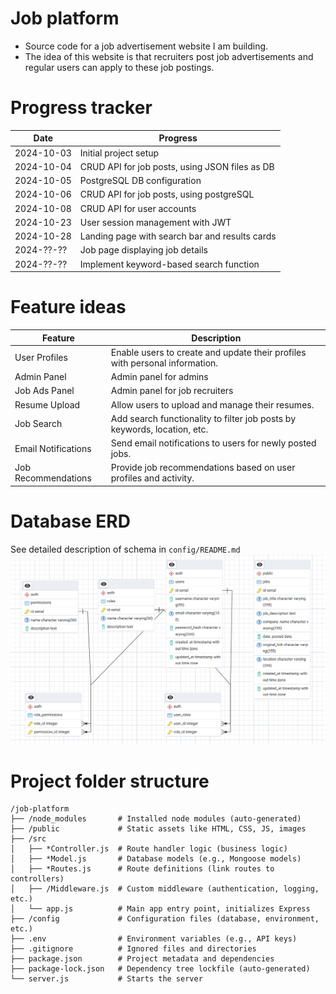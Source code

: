 # Job platform
* Source code for a job advertisement website I am building. 
* The idea of this website is that recruiters post job advertisements and regular users can apply to these job postings. 

# Progress tracker
| Date       | Progress                  |
|------------|---------------------------|
| 2024-10-03 | Initial project setup     |
| 2024-10-04 | CRUD API for job posts, using JSON files as DB |
| 2024-10-05 | PostgreSQL DB configuration |
| 2024-10-06 | CRUD API for job posts, using postgreSQL |
| 2024-10-08 | CRUD API for user accounts |
| 2024-10-23 | User session management with JWT |
| 2024-10-28 | Landing page with search bar and results cards |
| 2024-??-?? | Job page displaying job details |
| 2024-??-?? | Implement keyword-based search function |

# Feature ideas
| Feature                        | Description                                                                 |
|--------------------------------|-----------------------------------------------------------------------------|
| User Profiles                  | Enable users to create and update their profiles with personal information. |
| Admin Panel                    | Admin panel for admins                                                      |
| Job Ads Panel                  | Admin panel for job recruiters                                              |
| Resume Upload                  | Allow users to upload and manage their resumes.                             |
| Job Search                     | Add search functionality to filter job posts by keywords, location, etc.    |
| Email Notifications            | Send email notifications to users for newly posted jobs.                    |
| Job Recommendations            | Provide job recommendations based on user profiles and activity.            |

# Database ERD
See detailed description of schema in `config/README.md`
![Database Entity-Relationship Diagram](./config/ERD.png)

# Project folder structure
```
/job-platform
├── /node_modules       # Installed node modules (auto-generated)
├── /public             # Static assets like HTML, CSS, JS, images
├── /src
│   ├── *Controller.js  # Route handler logic (business logic)
│   ├── *Model.js       # Database models (e.g., Mongoose models)
│   ├── *Routes.js      # Route definitions (link routes to controllers)
│   ├── /Middleware.js  # Custom middleware (authentication, logging, etc.)
│   └── app.js          # Main app entry point, initializes Express
├── /config             # Configuration files (database, environment, etc.)
├── .env                # Environment variables (e.g., API keys)
├── .gitignore          # Ignored files and directories
├── package.json        # Project metadata and dependencies
├── package-lock.json   # Dependency tree lockfile (auto-generated)
└── server.js           # Starts the server
```
